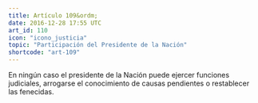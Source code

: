 ```yaml
---
title: Artículo 109&ordm;
date: 2016-12-28 17:55 UTC
art_id: 110
icon: "icono_justicia"
topic: "Participación del Presidente de la Nación"
shortcode: "art-109"
---
```

En ningún caso el presidente de la Nación puede ejercer funciones judiciales, arrogarse el conocimiento de causas pendientes o restablecer las fenecidas.

